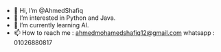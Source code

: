 - 👋 Hi, I’m @AhmedShafiq
- 👀 I’m interested in Python and Java.
- 🌱 I’m currently learning AI.
- 📫 How to reach me :
ahmedmohamedshafiq12@gmail.com
whatsapp : 01026880817
